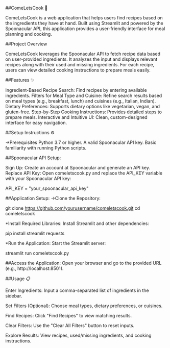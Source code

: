 ##ComeLetsCook 🍴

ComeLetsCook is a web application that helps users find recipes based on the ingredients they have at hand. Built using Streamlit and powered by the Spoonacular API, this application provides a user-friendly interface for meal planning and cooking.

##Project Overview

ComeLetsCook leverages the Spoonacular API to fetch recipe data based on user-provided ingredients. It analyzes the input and displays relevant recipes along with their used and missing ingredients. For each recipe, users can view detailed cooking instructions to prepare meals easily.

##Features ✨

Ingredient-Based Recipe Search: Find recipes by entering available ingredients.
Filters for Meal Type and Cuisine: Refine search results based on meal types (e.g., breakfast, lunch) and cuisines (e.g., Italian, Indian).
Dietary Preferences: Supports dietary options like vegetarian, vegan, and gluten-free.
Step-by-Step Cooking Instructions: Provides detailed steps to prepare meals.
Interactive and Intuitive UI: Clean, custom-designed interface for easy navigation.

##Setup Instructions ⚙️

->Prerequisites
Python 3.7 or higher.
A valid Spoonacular API key.
Basic familiarity with running Python scripts.

##Spoonacular API Setup:

Sign Up: Create an account at Spoonacular and generate an API key.
Replace API Key: Open comeletscook.py and replace the API_KEY variable with your Spoonacular API key:

API_KEY = "your_spoonacular_api_key"


##Application Setup:
->Clone the Repository:

git clone https://github.com/yourusername/comeletscook.git
cd comeletscook


*Install Required Libraries:
Install Streamlit and other dependencies:

pip install streamlit requests


*Run the Application:
Start the Streamlit server:

streamlit run comeletscook.py


##Access the Application:
Open your browser and go to the provided URL (e.g., http://localhost:8501).

##Usage 📋

Enter Ingredients: Input a comma-separated list of ingredients in the sidebar.

Set Filters (Optional): Choose meal types, dietary preferences, or cuisines.

Find Recipes: Click "Find Recipes" to view matching results.

Clear Filters: Use the "Clear All Filters" button to reset inputs.

Explore Results: View recipes, used/missing ingredients, and cooking instructions.
